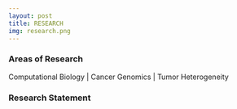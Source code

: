 ```yaml
---
layout: post
title: RESEARCH
img: research.png
---
```



### Areas of Research

Computational Biology | Cancer Genomics | Tumor Heterogeneity 


### Research Statement 

